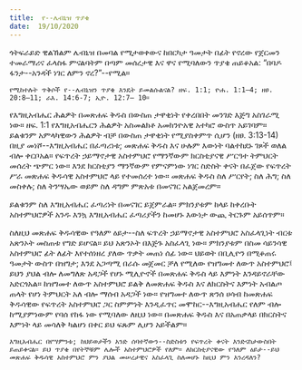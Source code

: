 ```yaml
---
title:  የ--ሌብኒዝ ጥያቄ
date:  19/10/2020
---
```


ጎትፍራይድ ዊልኸልም ሌብኒዝ በመባል የሚታወቀውና ከበርካታ ዓመታት በፊት የኖረው የጀርመን ተመራማሪና ፈላስፋ ምናልባትም በጣም መሰረታዊ እና ዋና የሚባለውን ጥያቄ ጠይቆአል: “በባዶ ፋንታ--አንዳች ነገር ለምን ኖረ?”--የሚል።

`የሚከተሉት ጥቅሶች የ--ሌብኒዝን ጥያቄ እንዴት ይመልሱልናል? ዘፍ. 1:1; ዮሐ. 1:1–4; ዘፀ. 20:8–11; ራእ. 14:6-7; ኢዮ. 12:7– 10።`

የእግዚአብሔር ሕልዎት በመጽሐፍ ቅዱስ በውስጠ ታዋቂነት የቀረበበት መንገድ እጅግ አስገራሚ ነው። ዘፍ. 1:1 የእግዚአብሔርን ሕልዎት አስመልክቶ አመክንዮአዊ አተካሮ ውስጥ አይገባም። ይልቁንም አምላካዊውን ሕልዎት ብቻ በውስጠ ታዋቂነት የሚያስቀምጥ ሲሆን (ዘፀ. 3:13-14) በዚያ መነሾ--እግዚአብሔር በፈጣሪነቱ; መጽሐፍ ቅዱስ እና ሁሉም እውነት ባልተከደኑ ገጾች ወለል ብሎ ቀርቦአል። የፍጥረት ኃይማኖታዊ አስተምህሮ የማንኛውም ክርስቲያናዊ ሥርዓተ ትምህርት  መሰረት ጭምር ነው። እንደ ክርስቲያን ማንኛውም የምናምነው ነገር ስድስት ቀናት በፈጀው የፍጥረት ሥራ መጽሐፍ ቅዱሳዊ አስተምህሮ ላይ የተመሰረተ ነው። መጽሐፍ ቅዱስ ስለ ሥርየት; ስለ ሕግ; ስለ መስቀሉ; ስለ ትንሣኤው ወይም ስለ ዳግም ምጽአቱ በመናገር አልጀመረም።

ይልቁንም ስለ እግዚአብሔር ፈጣሪነት በመናገር ይጀምራል። ምክንያቱም ከላይ ከቀረቡት አስተምህሮዎች አንዱ እንኳ እግዚአብሔር ፈጣሪያችን ከመሆኑ እውነታ ውጪ ትርጉም አይሰጥም።

ስለዚህ መጽሐፍ ቅዱሳዊው የዓለም ዕይታ--ስለ ፍጥረት ኃይማኖታዊ አስተምህሮ አስፈላጊነት ብርቱ አጽንኦት መስጠቱ የግድ ይሆናል። ይህ አጽንኦት በእጅጉ አስፈላጊ ነው። ምክንያቱም በስመ ሳይንሳዊ አስተምህሮ ፊት ለፊት እየተሰነዘረ ያለው ጥቃት መጠነ ሰፊ ነው። ህይወት በቢሊዮን በሚቆጠሩ ዓመታት ውስጥ በዝግታ; እንደ አጋጣሚ በራሱ መጀመር ቻለ የሚለው የዝግመተ ለውጥ አስተምህሮ፤ ይህን ያህል ብሎ ለመግለጽ አዳጋች የሆኑ ሚሊዮኖች በመጽሐፍ ቅዱስ ላይ እምነት እንዳይኖራቸው አድርጎአል። ከዝግመተ ለውጥ አስተምህሮ ይልቅ ለመጽሐፍ ቅዱስ እና ለክርስትና እምነት አብልጦ ጠላት የሆነ ትምህርት አለ ብሎ ማሰብ አዳጋች ነው። የዝግመተ ለውጥ ጽንሰ ሀሳብ ከመጽሐፍ ቅዱሳዊው የፍጥረት አስተምህሮ ጋር ስምምነት እንዲፈጥር መሞከር--እግዚአብሔር የለም ብሎ ከሚያምነውም የባሰ የከፋ ነው የሚባለው ለዚህ ነው። በመጽሐፍ ቅዱስ እና በአጠቃላይ በክርስትና እምነት ላይ መሳለቅ ካልሆነ በቀር ይህ ፍጹም ሊሆን አይችልም።

`እግዚአብሔር በየሣምንቱ; ከህይወታችን አንድ ሰባተኛውን--ስድስቱን የፍጥረት ቀናት እንድናስታውስበት ይጠይቀናል። ይህ ጥያቄ በየትኞቹም ሌሎች አስተምህሮዎች የለም። ለክርስቲያናዊው የዓለም ዕይታ--ይህ መጽሐፍ ቅዱሳዊ አስተምህሮ ምን ያህል መሠረታዊና አስፈላጊ ስለመሆኑ ከዚህ ምን እንረዳለን?`